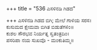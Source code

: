 +++
title = "536 ಎಸಳಿನಡಿ ಗಿಡದ"

+++
ಎಸಳಿನಡಿ ಗಿಡದ ಬಿಗಿ; ಮೇಲೆ ಗಾಳಿಯ ಸರಸ।  
ಕುಸುಮದ ಕ್ಷೇಮವಾ ಬಿಗಿತ ಬಿಡುತೆಗಳಿಂ॥  
ಕುಶಲ ಸೌರಭವ ನಿರ್ಯತ್ನ ಸ್ವತಂತ್ರದಿಂ।  
ಪಸರಿಪಾ ನಯ ಸುಖವೊ - ಮಂಕುತಿಮ್ಮ॥  

